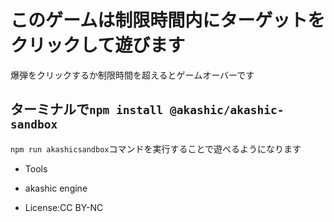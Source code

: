 # このゲームは制限時間内にターゲットをクリックして遊びます
爆弾をクリックするか制限時間を超えるとゲームオーバーです

## ターミナルで`npm install @akashic/akashic-sandbox`
`npm run akashicsandbox`コマンドを実行することで遊べるようになります

- Tools
- akashic engine

- License:CC BY-NC
